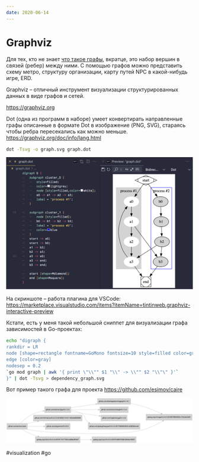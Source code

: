 ```yaml
---
date: 2020-06-14
---
```


# Graphviz

Для тех, кто не знает [что такое графы](https://ru.wikipedia.org/wiki/Граф_(математика)),
вкратце, это набор вершин в связей (ребер) между ними.
С помощью графов можно представить схему метро, структуру организации,
карту путей NPC в какой-нибудь игре, ERD.

Graphviz – отличный инструмент визуализации структурированных данных в виде графов и сетей.

https://graphviz.org

Dot (одна из программ в наборе) умеет конвертирать направленные графы описанные в формате Dot в изображение (PNG, SVG), стараясь чтобы ребра пересекались как можно меньше. https://graphviz.org/doc/info/lang.html

```bash
dot -Tsvg -o graph.svg graph.dot
```

![Graphviz demo](graphviz.png "Graphviz demo")

На скриншоте – работа плагина для VSCode: https://marketplace.visualstudio.com/items?itemName=tintinweb.graphviz-interactive-preview

Кстати, есть у меня такой небольшой сниппет для визуализации графа зависимостей в Go-проектах:

```bash
echo "digraph {
rankdir = LR
node [shape=rectangle fontname=GoMono fontsize=10 style=filled color=gray fillcolor=lightgray ]
edge [color=gray]
nodesep = 0.2
`go mod graph | awk '{ print \"\\"" $1 "\\" -> \\"" $2 "\\"\" }'`
}" | dot -Tsvg > dependency_graph.svg
```

Вот пример такого графа для проекта https://github.com/esimov/caire

[![esimov/caire dependency graph](dependency_graph.png "esimov/caire dependency graph")](dependency_graph.png)

#visualization #go
